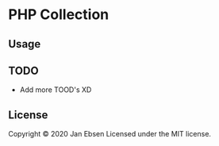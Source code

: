 # PHP Collection

## Usage


## TODO
- Add more TOOD's XD

## License
Copyright &copy; 2020 Jan Ebsen
Licensed under the MIT license.
